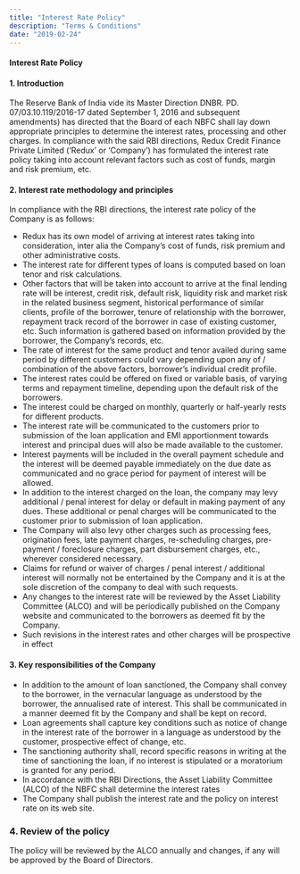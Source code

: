 ```yaml
---
title: "Interest Rate Policy"
description: "Terms & Conditions"
date: "2019-02-24"
---
```



#### Interest Rate Policy

#### 1. Introduction

The Reserve Bank of India vide its Master Direction DNBR. PD. 07/03.10.119/2016-17 dated September 1, 2016 and subsequent amendments) has directed that the Board of each NBFC shall lay down appropriate principles to determine the interest rates, processing and other charges. In compliance with the said RBI directions, Redux Credit Finance Private Limited (‘Redux’ or ‘Company’) has formulated the interest rate policy taking into account relevant factors such as cost of funds, margin and risk premium, etc.


#### 2. Interest rate methodology and principles

In compliance with the RBI directions, the interest rate policy of the Company is as follows:

* Redux has its own model of arriving at interest rates taking into consideration, inter alia the Company’s cost of funds, risk premium and other administrative costs. 
 * The interest rate for different types of loans is computed based on loan tenor and risk calculations.
 * Other factors that will be taken into account to arrive at the final lending rate will be interest, credit risk, default risk, liquidity risk and market risk in the related business segment, historical performance of similar clients, profile of the borrower, tenure of relationship with the borrower, repayment track record of the borrower in case of existing customer, etc. Such information is gathered based on information provided by the borrower, the Company’s records, etc.
 * The rate of interest for the same product and tenor availed during same period by different customers could vary depending upon any of / combination of the above factors, borrower’s individual credit profile.
 * The interest rates could be offered on fixed or variable basis, of varying terms and repayment timeline, depending upon the default risk of the borrowers.
 * The interest could be charged on monthly, quarterly or half-yearly rests for different products.
 * The interest rate will be communicated to the customers prior to submission of the loan application and EMI apportionment towards interest and principal dues will also be made available to the customer.
 * Interest payments will be included in the overall payment schedule and the interest will be deemed payable immediately on the due date as communicated and no grace period for payment of interest will be allowed.
 * In addition to the interest charged on the loan, the company may levy additional / penal interest for delay or default in making payment of any dues. These additional or penal charges will be communicated to the customer prior to submission of loan application. 
 * The Company will also levy other charges such as  processing fees, origination fees,  late payment charges, re-scheduling charges, pre-payment / foreclosure charges, part disbursement charges, etc., wherever considered necessary.
 * Claims for refund or waiver of charges / penal interest / additional interest will normally not be entertained by the Company and it is at the sole discretion of the company to deal with such requests.
 * Any changes to the interest rate will be reviewed by the Asset Liability Committee (ALCO) and will be periodically  published on the Company website and communicated to the borrowers as deemed fit by the Company.
 * Such revisions in the interest rates and other charges will be prospective in effect
   

#### 3. Key responsibilities of the Company

   * In addition to the amount of loan sanctioned, the Company shall convey to the borrower, in the vernacular language as understood by the borrower, the annualised rate of interest. This shall be communicated in a manner deemed fit by the Company and shall be kept on record.
   * Loan agreements shall capture key conditions such as notice of change in the interest rate of the borrower in a language as understood by the customer, prospective effect of change, etc.
   * The sanctioning authority shall, record specific reasons in writing at the time of sanctioning the loan, if no interest is stipulated or a moratorium is granted for any period.
   * In accordance with the RBI Directions, the Asset Liability Committee (ALCO) of the NBFC shall determine the interest rates
   * The Company shall publish the interest rate and the policy on interest rate on its web site. 

### 4.	Review of the policy
 The policy will be reviewed by the ALCO annually and changes, if any will be approved by the Board of Directors.




 
 
 
 
 
 
 
 
 
 
 
 
 
 
 
 
 